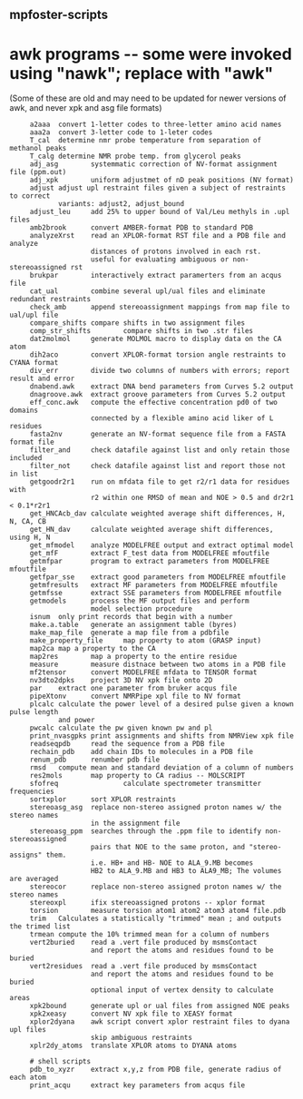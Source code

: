 ## mpfoster-scripts
# awk programs -- some were invoked using "nawk"; replace with "awk"
(Some of these are old and may need to be updated for newer versions of awk, and never xpk and asg file formats)
 
         a2aaa  convert 1-letter codes to three-letter amino acid names
         aaa2a  convert 3-letter code to 1-leter codes
         T_cal  determine nmr probe temperature from separation of methanol peaks
         T_calg determine NMR probe temp. from glycerol peaks
         adj_asg        systemmatic correction of NV-format assignment file (ppm.out)
         adj_xpk        uniform adjustmet of nD peak positions (NV format)
         adjust adjust upl restraint files given a subject of restraints to correct
                variants: adjust2, adjust_bound
         adjust_leu     add 25% to upper bound of Val/Leu methyls in .upl files
         amb2brook      convert AMBER-format PDB to standard PDB
         analyzeXrst    read an XPLOR-format RST file and a PDB file and analyze
                        distances of protons involved in each rst.
                        useful for evaluating ambiguous or non-stereoassigned rst
         brukpar        interactively extract paramerters from an acqus file
         cat_ual        combine several upl/ual files and eliminate redundant restraints
         check_amb      append stereoassignment mappings from map file to ual/upl file
         compare_shifts compare shifts in two assignment files
         comp_str_shifts        compare shifts in two .str files
         dat2molmol     generate MOLMOL macro to display data on the CA atom
         dih2aco        convert XPLOR-format torsion angle restraints to CYANA format
         div_err        divide two columns of numbers with errors; report result and error
         dnabend.awk    extract DNA bend parameters from Curves 5.2 output
         dnagroove.awk  extract groove parameters from Curves 5.2 output
         eff_conc.awk   compute the effective concentration pd0 of two domains
                        connected by a flexible amino acid liker of L residues
         fasta2nv       generate an NV-format sequence file from a FASTA format file
         filter_and     check datafile against list and only retain those included
         filter_not     check datafile against list and report those not in list
         getgoodr2r1    run on mfdata file to get r2/r1 data for residues with 
                        r2 within one RMSD of mean and NOE > 0.5 and dr2r1 < 0.1*r2r1
         get_HNCAcb_dav calculate weighted average shift differences, H, N, CA, CB
         get_HN_dav     calculate weighted average shift differences, using H, N
         get_mfmodel    analyze MODELFREE output and extract optimal model
         get_mfF        extract F_test data from MODELFREE mfoutfile
         getmfpar       program to extract parameters from MODELFREE mfoutfile
         getfpar_sse    extract good parameters from MODELFREE mfoutfile
         getmfresults   extract MF parameters from MODELFREE mfoutfile
         getmfsse       extract SSE parameters from MODELFREE mfoutfile
         getmodels      process the MF output files and perform 
                        model selection procedure
         isnum  only print records that begin with a number
         make.a.table   generate an assignment table (byres)
         make_map_file  generate a map file from a pdbfile
         make_property_file     map property to atom (GRASP input)
         map2ca map a property to the CA
         map2res        map a property to the entire residue
         measure        measure distnace between two atoms in a PDB file
         mf2tensor      convert MODELFREE mfdata to TENSOR format
         nv3dto2dpks    project 3D NV xpk file onto 2D
         par    extract one parameter from bruker acqus file
         pipeXtonv      convert NMRPipe xpl file to NV format
         plcalc calculate the power level of a desired pulse given a known pulse length
                and power
         pwcalc calculate the pw given known pw and pl
         print_nvasgpks print assignments and shifts from NMRView xpk file
         readseqpdb     read the sequence from a PDB file
         rechain_pdb    add chain IDs to molecules in a PDB file
         renum_pdb      renumber pdb file
         rmsd   compute mean and standard deviation of a column of numbers
         res2mols       map property to CA radius -- MOLSCRIPT
         sfofreq                calculate spectrometer transmitter frequencies
         sortxplor      sort XPLOR restraints
         stereoasg_asg  replace non-stereo assigned proton names w/ the stereo names
                        in the assignment file
         stereoasg_ppm  searches through the .ppm file to identify non-stereoassigned
                        pairs that NOE to the same proton, and "stereo-assigns" them.
                        i.e. HB+ and HB- NOE to ALA_9.MB becomes
                        HB2 to ALA_9.MB and HB3 to ALA9_MB; The volumes are averaged
         stereocor      replace non-stereo assigned proton names w/ the stereo names
         stereoxpl      ifix stereoassigned protons -- xplor format
         torsion        measure torsion atom1 atom2 atom3 atom4 file.pdb
         trim   Calculates a statistically "trimmed" mean ; and outputs the trimed list
         trmean compute the 10% trimmed mean for a column of numbers
         vert2buried    read a .vert file produced by msmsContact
                        and report the atoms and residues found to be buried
         vert2residues  read a .vert file produced by msmsContact
                        and report the atoms and residues found to be buried
                        optional input of vertex density to calculate areas
         xpk2bound      generate upl or ual files from assigned NOE peaks
         xpk2xeasy      convert NV xpk file to XEASY format
         xplor2dyana    awk script convert xplor restraint files to dyana upl files
                        skip ambiguous restraints
         xplr2dy_atoms  translate XPLOR atoms to DYANA atoms
         
         # shell scripts
         pdb_to_xyzr    extract x,y,z from PDB file, generate radius of each atom
         print_acqu     extract key parameters from acqus file
